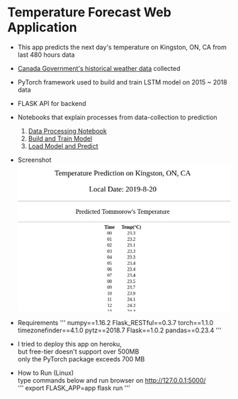 # Temperature Forecast Web Application  

- This app predicts the next day's temperature on Kingston, ON, CA from last 480 hours data  

- [Canada Government's historical weather data](http://climate.weather.gc.ca/historical_data/search_historic_data_e.html) collected  

- PyTorch framework used to build and train LSTM model on 2015 ~ 2018 data  

- FLASK API for backend  

- Notebooks that explain processes from data-collection to prediction  
    1) [Data Processing Notebook](https://github.com/sijoonlee/deep_learning/blob/master/rnn-weather-forcast-kingston/data_processing_v2.ipynb)  
    2) [Build and Train Model](https://github.com/sijoonlee/deep_learning/blob/master/rnn-weather-forcast-kingston/build_and_save_model_v2.ipynb)  
    3) [Load Model and Predict](https://github.com/sijoonlee/deep_learning/blob/master/rnn-weather-forcast-kingston/prediction_v2.ipynb)  

- Screenshot
![Screenshot](screenshot.png)

- Requirements
'''
numpy==1.16.2
Flask_RESTful==0.3.7
torch==1.1.0
timezonefinder==4.1.0
pytz==2018.7
Flask==1.0.2
pandas==0.23.4
'''

- I tried to deploy this app on heroku,   
but free-tier doesn't support over 500MB  
only the PyTorch package exceeds 700 MB  

- How to Run (Linux)  
type commands below and run browser on http://127.0.0.1:5000/   
'''
export FLASK_APP=app
flask run
'''




